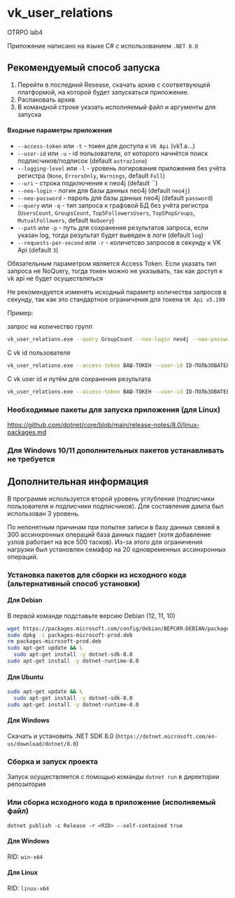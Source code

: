 # vk_user_relations

OTRPO lab4

Приложение написано на языке C# с использованием `.NET 8.0`


## Рекомендуемый способ запуска

1. Перейти в последний Resease, скачать архив с соответвующей платформой, на которой будет запускаться приложение.
2. Распаковать архив
3. В командной строке указать исполняемый файл и аргументы для запуска

#### Входные параметры приложения

- `--access-token` или `-t` - токен для доступа к `VK Api` (vk1.a...)
- `--user-id` или `-u` - id пользователя, от которого начнётся поиск подписчиков/подписок (default `astraz1one`)
- `--logging-level` или `-l` - уровень логирования приложения без учёта регистра (`None`, `ErrorsOnly`, `Warnings`, default `Full`)
- `--uri` - строка подключения к neo4j (default ``)
- `--neo-login` - логин для базы данных neo4j (default `neo4j`)
- `--neo-password` - пароль для базы данных neo4j (default `password`)
- `--query` или `-q` - тип запроса к графовой БД без учёта регистра (`UsersCount`, `GroupsCount`, `Top5FollowersUsers`, `Top5PopGroups`, `MutualFollowers`, default `NoQuery`)
- `--path` или `-p` - путь для сохранения результатов запроса, если указан log, тогда результат будет выведен в логи (default `log`)
- `--requests-per-second` или `-r` - количетсво запросов в секунду к VK Api (default `3`)

Обязательным параметром является Access Token. Если указать тип запроса не NoQuery, 
тогда токен можно не указывать, так как доступ к vk api не будет осуществляться

Не рекомендуется изменять исходный параметр количества запросов в секунду, так как это стандартное ограничения для токена `VK Api v5.199`

Пример:

запрос на количество групп
```sh
vk_user_relations.exe --query GroupCount --neo-login neo4j --neo-password password --path C:/some_path/result.json
```

С vk id пользователя
```sh
vk_user_relations.exe --access-token ВАШ-ТОКЕН --user-id ID-ПОЛЬЗОВАТЕЛЯ
```

С vk user id и путём для сохранения результата
```sh
vk_user_relations.exe --access-token ВАШ-ТОКЕН --user-id ID-ПОЛЬЗОВАТЕЛЯ
```

### Необходимые пакеты для запуска приложения (для Linux)

https://github.com/dotnet/core/blob/main/release-notes/8.0/linux-packages.md

### Для Windows 10/11 дополнительных пакетов устанавливать не требуется

## Дополнительная информация

В программе используется второй уровень углубления (подписчики пользователя и подписчики подписчиков). Для составления дампа был использован 3 уровень.

По непонятным причинам при попытке записи в базу данных связей в 300 ассинхронных операций база данных падает (хотя добавление узлов работает на все 500 тасков).
Из-за этого для ограничения нагрузки был установлен семафор на 20 одновременных ассинхронных операций.

### Установка пакетов для сборки из исходного кода (альтернативный способ установки)

#### Для Debian

В первой команде подставьте версию Debian (12, 11, 10)
```sh
wget https://packages.microsoft.com/config/debian/ВЕРСИЯ-DEBIAN/packages-microsoft-prod.deb -O packages-microsoft-prod.deb
sudo dpkg -i packages-microsoft-prod.deb
rm packages-microsoft-prod.deb
sudo apt-get update && \
  sudo apt-get install -y dotnet-sdk-8.0
sudo apt-get install -y dotnet-runtime-8.0
```

#### Для Ubuntu
```sh
sudo apt-get update && \
  sudo apt-get install -y dotnet-sdk-8.0
sudo apt-get install -y dotnet-runtime-8.0
```

#### Для Windows

Скачать и установить .NET SDK 8.0 (`https://dotnet.microsoft.com/en-us/download/dotnet/8.0`)

### Сборка и запуск проекта
Запуск осуществляется с помощью команды `dotnet run` в директории репозитория

### Или сборка исходного кода в приложение (исполняемый файл)

```
dotnet publish -c Release -r <RID> --self-contained true
```

#### Для Windows

RID: `win-x64` 

#### Для Linux

RID: `linux-x64` 